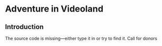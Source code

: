 # Adventure in Videoland



## Introduction

The source code is missing—either type it in or try to find it. Call for donors



